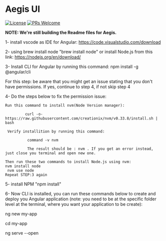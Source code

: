# Aegis UI
[![License](https://img.shields.io/badge/License-Apache%202.0-blue.svg)](https://opensource.org/licenses/Apache-2.0) [![PRs Welcome](https://img.shields.io/badge/PRs-welcome-brightgreen.svg)](http://makeapullrequest.com)


**NOTE: We're still building the Readme files for Aegis.**

1- install vscode as IDE for Angular: https://code.visualstudio.com/download

2- using brew install node "brew install node" or install Node.js from this link: https://nodejs.org/en/download/

3- Install CLI for Angular by running this command: npm install -g @angular/cli

   For this step: be aware that you might get an issue stating that you don't have permissions. If yes, continue to step 4, if not skip step 4

4- Do the steps below to fix the permission issue: 

    Run this command to install nvm(Node Version manager): 

             curl -o- https://raw.githubusercontent.com/creationix/nvm/v0.33.8/install.sh | bash

     Verify installition by running this command: 

              command -v nvm

              The result should be : nvm . If you get an error instead, just close you terminal and open new one.  

    Then run these two commands to install Node.js using nvm: 
    nvm install node
     nvm use node
    Repeat STEP:3 again

5- install NPM "npm install"

6- Now CLI is installed, you can run these commands below to create and deploy you Angular application (note: you need to be at the specific folder level at the terminal, where you want your application to be create):

ng new my-app 

cd my-app 

ng serve --open